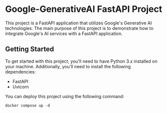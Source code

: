 # Google-GenerativeAI FastAPI Project

This project is a FastAPI application that utilizes Google's Generative AI technologies. The main purpose of this project is to demonstrate how to integrate Google's AI services with a FastAPI application.

## Getting Started

To get started with this project, you'll need to have Python 3.x installed on your machine. Additionally, you'll need to install the following dependencies:

- FastAPI
- Uvicorn

You can deploy this project using the following command:

```
docker compose up -d
```